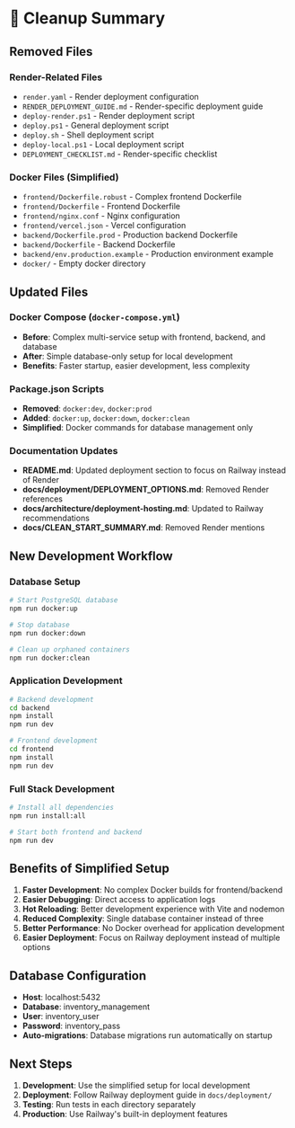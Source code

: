 # 🧹 Cleanup Summary

## Removed Files

### Render-Related Files
- `render.yaml` - Render deployment configuration
- `RENDER_DEPLOYMENT_GUIDE.md` - Render-specific deployment guide
- `deploy-render.ps1` - Render deployment script
- `deploy.ps1` - General deployment script
- `deploy.sh` - Shell deployment script
- `deploy-local.ps1` - Local deployment script
- `DEPLOYMENT_CHECKLIST.md` - Render-specific checklist

### Docker Files (Simplified)
- `frontend/Dockerfile.robust` - Complex frontend Dockerfile
- `frontend/Dockerfile` - Frontend Dockerfile
- `frontend/nginx.conf` - Nginx configuration
- `frontend/vercel.json` - Vercel configuration
- `backend/Dockerfile.prod` - Production backend Dockerfile
- `backend/Dockerfile` - Backend Dockerfile
- `backend/env.production.example` - Production environment example
- `docker/` - Empty docker directory

## Updated Files

### Docker Compose (`docker-compose.yml`)
- **Before**: Complex multi-service setup with frontend, backend, and database
- **After**: Simple database-only setup for local development
- **Benefits**: Faster startup, easier development, less complexity

### Package.json Scripts
- **Removed**: `docker:dev`, `docker:prod`
- **Added**: `docker:up`, `docker:down`, `docker:clean`
- **Simplified**: Docker commands for database management only

### Documentation Updates
- **README.md**: Updated deployment section to focus on Railway instead of Render
- **docs/deployment/DEPLOYMENT_OPTIONS.md**: Removed Render references
- **docs/architecture/deployment-hosting.md**: Updated to Railway recommendations
- **docs/CLEAN_START_SUMMARY.md**: Removed Render mentions

## New Development Workflow

### Database Setup
```bash
# Start PostgreSQL database
npm run docker:up

# Stop database
npm run docker:down

# Clean up orphaned containers
npm run docker:clean
```

### Application Development
```bash
# Backend development
cd backend
npm install
npm run dev

# Frontend development
cd frontend
npm install
npm run dev
```

### Full Stack Development
```bash
# Install all dependencies
npm run install:all

# Start both frontend and backend
npm run dev
```

## Benefits of Simplified Setup

1. **Faster Development**: No complex Docker builds for frontend/backend
2. **Easier Debugging**: Direct access to application logs
3. **Hot Reloading**: Better development experience with Vite and nodemon
4. **Reduced Complexity**: Single database container instead of three
5. **Better Performance**: No Docker overhead for application development
6. **Easier Deployment**: Focus on Railway deployment instead of multiple options

## Database Configuration

- **Host**: localhost:5432
- **Database**: inventory_management
- **User**: inventory_user
- **Password**: inventory_pass
- **Auto-migrations**: Database migrations run automatically on startup

## Next Steps

1. **Development**: Use the simplified setup for local development
2. **Deployment**: Follow Railway deployment guide in `docs/deployment/`
3. **Testing**: Run tests in each directory separately
4. **Production**: Use Railway's built-in deployment features 